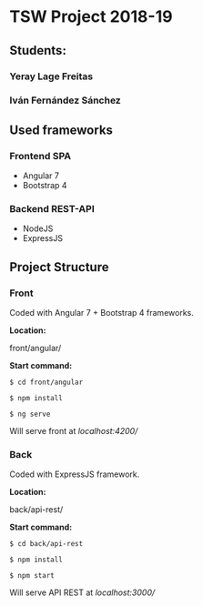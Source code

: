 # TSW Project 2018-19

## Students:

### Yeray Lage Freitas
### Iván Fernández Sánchez

## Used frameworks

### Frontend SPA
 - Angular 7
 - Bootstrap 4

### Backend REST-API
 - NodeJS
 - ExpressJS


## Project Structure

  

### Front
Coded with Angular 7 + Bootstrap 4 frameworks.

**Location:**

front/angular/

**Start command:**

`$ cd front/angular`

`$ npm install`

`$ ng serve`

Will serve front at *localhost:4200/*

### Back

Coded with ExpressJS framework.

**Location:**

back/api-rest/

**Start command:**

`$ cd back/api-rest`

`$ npm install`

`$ npm start`

Will serve API REST at *localhost:3000/*
